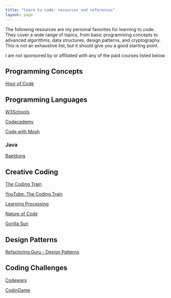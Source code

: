 ```yaml
---
title: "learn to code: resources and references"
layout: page
---
```


The following resources are my personal favorites for learning to code.
They cover a wide range of topics, from basic programming concepts to advanced algorithms, data structures, design patterns, and cryptography.
This is not an exhaustive list, but it should give you a good starting point.

I am not sponsored by or affiliated with any of the paid courses listed below.

## Programming Concepts

[Hour of Code](https://hourofcode.com/us/learn)

## Programming Languages

[W3Schools](https://www.w3schools.com/)

[Codecademy](https://www.codecademy.com/)

[Code with Mosh](https://codewithmosh.com/)

### Java

[Baeldung](https://www.baeldung.com/)

## Creative Coding

[The Coding Train](https://thecodingtrain.com/)

[YouTube: The Coding Train](https://www.youtube.com/channel/UCvjgXvBlbQiydffZU7m1_aw)

[Learning Processing](http://learningprocessing.com/)

[Nature of Code](https://natureofcode.com/)

[Gorilla Sun](https://www.gorillasun.de/)

## Design Patterns

[Refactoring.Guru - Design Patterns](https://refactoring.guru/design-patterns)

## Coding Challenges

[Codewars](https://www.codewars.com/)

[CodinGame](https://www.codingame.com/start/)
